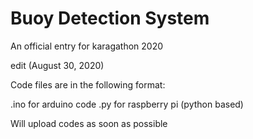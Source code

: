 # Buoy Detection System
 An official entry for karagathon 2020

edit (August 30, 2020)

Code files are in the following format:

.ino for arduino code
.py for raspberry pi (python based)

Will upload codes as soon as possible
